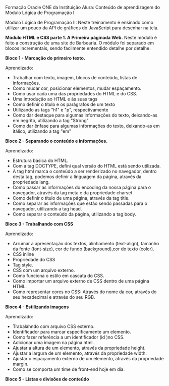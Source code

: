 Formação Oracle ONE da Instituição Alura: Conteúdo de aprendizagem do Módulo Lógica de Programação I.

Módulo Lógica de Programação II:
Neste treinamento é ensinado como utilizar um pouco da API de gráficos do JavaScript para desenhar na tela.


<strong>Módulo HTML e CSS parte 1. A Primeira páginada Web.</strong>
Neste módulo é feito a construção de uma site de Barbearia. O módulo foi separado em blocos incrementais, sendo facilmente entendido detalhe por detalhe.

<strong>Bloco 1 - Marcação do primeiro texto.</strong>

Aprendizado:
 - Trabalhar com texto, imagem, blocos de conteúdo, listas de informações. 
 - Como mudar cor, posicionar elementos, mudar espaçamento. 
 - Como usar cada uma das propriedades do HTML e do CSS.
 - Uma introdução ao HTML e às suas tags
 - Como definir o título e os parágrafos de um texto
 - Utilizando as tags "h1" e "p", respectivamente
 - Como dar destaque para algumas informações do texto, deixando-as em negrito, utilizando a tag "Strong"
 - Como dar ênfase para algumas informações do texto, deixando-as em itálico, utilizando a tag "em"


<strong>Bloco 2 - Separando o conteúdo e informações.</strong>

Aprendizado:
- Estrutura básica do HTML.
- Com a tag DOCTYPE, defini qual versão do HTML está sendo utilizada.
- A tag html marca o conteúdo a ser renderizado no navegador, dentro desta tag, podemos definir a linguagem da página, através da propriedade lang.
- Como passar as informações do encoding da nossa página para o navegador, através da tag meta e da propriedade charset
- Como definir o título de uma página, através da tag title.
- Como separar as informações que estão sendo passadas para o navegador, utilizando a tag head.
- Como separar o conteúdo da página, utilizando a tag body.

<strong>Bloco 3 - Trabalhando com CSS</strong>

Aprendizado:
- Arrumar a apresentação dos textos, alinhamento (text-align), tamanho da fonte (font-size), cor de fundo (background),cor do texto (color).
- CSS inline
- Propriedade do CSS
- Tag style.
- CSS com um arquivo externo.
- Como funciona o estilo em cascata do CSS.
- Como importar um arquivo externo de CSS dentro de uma página HTML.
- Como representar cores no CSS: Através do nome da cor, através do seu hexadecimal e através do seu RGB.

<strong>Bloco 4 - Estilizando imagens</strong>

Aprendizado:
- Trabalahndo com arquivo CSS externo.
- Identificador para marcar especificamente um elemento.
- Como fazer referência a um identificador (id )no CSS.
- Adicionar uma imagem na página html.
- Ajustar a altura de um elemento, através da propriedade height.
- Ajustar a largura de um elemento, através da propriedade width.
- Ajustar o espaçamento externo de um elemento, através da propriedade margin.
- Como se comporta um time de front-end hoje em dia.


<strong>Bloco 5 - Listas e divisões de conteúdo</strong>
